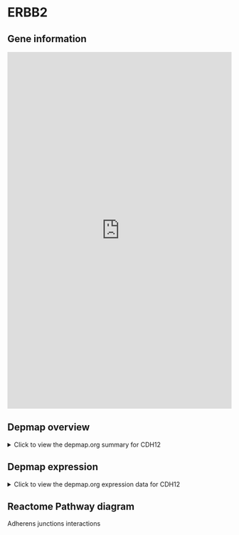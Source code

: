 <h1>ERBB2</h1>

<h2>Gene information</h2>
<iframe src="https://depmap.org/portal/gene/CDH12?tab=about" style="border:none;width:100%;height:800px"></iframe>

<h2>Depmap overview</h2>
<details>
  <summary>Click to view the depmap.org summary for CDH12</summary>
  <iframe src="https://depmap.org/portal/gene/CDH12?tab=overview" style="border:none;width:100%;height:800px"></iframe>
</details>

<h2>Depmap expression</h2>
<details>
  <summary>Click to view the depmap.org expression data for CDH12</summary>
  <iframe src="https://depmap.org/portal/gene/CDH12?tab=characterization" style="border:none;width:100%;height:800px"></iframe>
</details>



<h2>Reactome Pathway diagram</h2>
Adherens junctions interactions
<div id="diagramHolder"></div>

<script>
    //Creating the Reactome Diagram widget
    //Take into account a proxy needs to be set up in your server side pointing to www.reactome.org
    function onReactomeDiagramReady(){  //This function is automatically called when the widget code is ready to be used
        var diagram = Reactome.Diagram.create({
            "placeHolder" : "diagramHolder",
            "width" : 900,
            "height" : 500
        });

        //Initialising it to the "Hemostasis" pathway
        diagram.loadDiagram("R-HSA-418990");

        //Adding different listeners

        diagram.onDiagramLoaded(function (loaded) {
            console.info("Loaded ", loaded);
            diagram.flagItems("BAD");
	    diagram.flagItems("Q92934");
            if (loaded == "R-HSA-418990") diagram.selectItem("R-HSA-418990");
        });

     }
</script>



